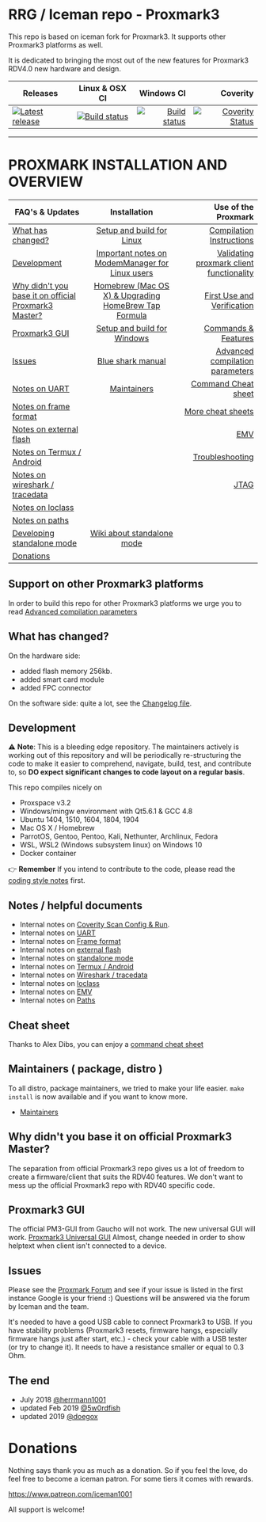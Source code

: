 # RRG / Iceman repo - Proxmark3

This repo is based on iceman fork for Proxmark3.  It supports other Proxmark3 platforms as well.

It is dedicated to bringing the most out of the new features for Proxmark3 RDV4.0 new hardware and design.


| Releases     | Linux & OSX CI       | Windows CI | Coverity    |
| ------------------- |:-------------------:| -------------------:| -------------------:|
| [![Latest release](https://img.shields.io/github/release/RfidResearchGroup/proxmark3.svg)](https://github.com/RfidResearchGroup/proxmark3/releases/latest) | [![Build status](https://travis-ci.org/RfidResearchGroup/proxmark3.svg?branch=master)](https://travis-ci.org/RfidResearchGroup/proxmark3) | [![Build status](https://ci.appveyor.com/api/projects/status/b4gwrhq3nc876cuu/branch/master?svg=true)](https://ci.appveyor.com/project/RfidResearchGroup/proxmark3/branch/master) | [![Coverity Status](https://scan.coverity.com/projects/19334/badge.svg)](https://scan.coverity.com/projects/proxmark3-rrg-iceman-repo)|
---

# PROXMARK INSTALLATION AND OVERVIEW

| FAQ's & Updates     | Installation        | Use of the Proxmark |
| ------------------- |:-------------------:| -------------------:|
|[What has changed?](#what-has-changed)  | [Setup and build for Linux](/doc/md/Installation_Instructions/Linux-Installation-Instructions.md) | [Compilation Instructions](/doc/md/Use_of_Proxmark/0_Compilation-Instructions.md)|
|[Development](#development) | [Important notes on ModemManager for Linux users](/doc/md/Installation_Instructions/ModemManager-Must-Be-Discarded.md) | [Validating proxmark client functionality](/doc/md/Use_of_Proxmark/1_Validation.md) |
|[Why didn't you base it on official Proxmark3 Master?](#why-didnt-you-base-it-on-official-proxmark3-master)| [Homebrew (Mac OS X) & Upgrading HomeBrew Tap Formula](/doc/md/Installation_Instructions/Mac-OS-X-Homebrew-Installation-Instructions.md) | [First Use and Verification](/doc/md/Use_of_Proxmark/2_Configuration-and-Verification.md)|
|[Proxmark3 GUI](#proxmark3-gui)|[Setup and build for Windows](/doc/md/Installation_Instructions/Windows-Installation-Instructions.md)|[Commands & Features](/doc/md/Use_of_Proxmark/3_Commands-and-Features.md)|
|[Issues](#issues)|[Blue shark manual](/doc/bt_manual_v10.md) |[Advanced compilation parameters](/doc/md/Use_of_Proxmark/4_Advanced-compilation-parameters.md)|
|[Notes on UART](/doc/uart_notes.md)|[Maintainers](/doc/md/Development/Maintainers.md)|[Command Cheat sheet](/doc/cheatsheet.md)|
|[Notes on frame format](/doc/new_frame_format.md)||[More cheat sheets](https://github.com/RfidResearchGroup/proxmark3/wiki/More-cheat-sheets)|
|[Notes on external flash](/doc/ext_flash_notes.md)||[EMV](/doc/emv_notes.md)|
|[Notes on Termux / Android](/doc/termux_notes.md)||[Troubleshooting](/doc/md/Installation_Instructions/Troubleshooting.md)|
|[Notes on wireshark / tracedata](/doc/trace_wireshark_notes.md)||[JTAG](/doc/jtag_notes.md)|
|[Notes on loclass](/doc/loclass_notes.md)|||
|[Notes on paths](/doc/path_notes.md)|||
|[Developing standalone mode](/armsrc/Standalone/readme.md)|[Wiki about standalone mode](https://github.com/RfidResearchGroup/proxmark3/wiki/Standalone-mode) ||
|[Donations](#Donations)|||

## Support on other Proxmark3 platforms

In order to build this repo for other Proxmark3 platforms we urge you to read [Advanced compilation parameters](/doc/md/Use_of_Proxmark/4_Advanced-compilation-parameters.md)

## What has changed?

On the hardware side:

  * added flash memory 256kb.
  * added smart card module
  * added FPC connector

On the software side: quite a lot, see the [Changelog file](CHANGELOG.md).

## Development

⚠ **Note**: This is a bleeding edge repository. The maintainers actively is working out of this repository and will be periodically re-structuring the code to make it easier to comprehend, navigate, build, test, and contribute to, so **DO expect significant changes to code layout on a regular basis**.


This repo compiles nicely on 
   - Proxspace v3.2
   - Windows/mingw environment with Qt5.6.1 & GCC 4.8
   - Ubuntu 1404, 1510, 1604, 1804, 1904
   - Mac OS X / Homebrew
   - ParrotOS, Gentoo, Pentoo, Kali, Nethunter, Archlinux, Fedora
   - WSL, WSL2  (Windows subsystem linux) on Windows 10
   - Docker container

👉 **Remember** If you intend to contribute to the code, please read the [coding style notes](HACKING.md) first.

## Notes / helpful documents
- Internal notes on [Coverity Scan Config & Run](/doc/md/Development/Coverity-Scan-Config-%26-Run.md).
- Internal notes on [UART](/doc/uart_notes.md)
- Internal notes on [Frame format](/doc/new_frame_format.md)
- Internal notes on [external flash](/doc/ext_flash_notes.md)
- Internal notes on [standalone mode](https://github.com/RfidResearchGroup/proxmark3/wiki/Standalone-mode)
- Internal notes on [Termux / Android](/doc/termux_notes.md)
- Internal notes on [Wireshark / tracedata](/doc/trace_wireshark_notes.md)
- Internal notes on [loclass](/doc/loclass_notes.md)
- Internal notes on [EMV](/doc/emv_notes.md)
- Internal notes on [Paths](/doc/path_notes.md)

## Cheat sheet

Thanks to Alex Dibs, you can enjoy a [command cheat sheet](/doc/cheatsheet.md)

## Maintainers ( package, distro )

To all distro, package maintainers, we tried to make your life easier. `make install` is now available and if you want to know more.
- [Maintainers](/doc/md/Development/Maintainers.md)

## Why didn't you base it on official Proxmark3 Master?

The separation from official Proxmark3 repo gives us a lot of freedom to create a firmware/client that suits the RDV40 features. We don't want to mess up the official Proxmark3 repo with RDV40 specific code.

## Proxmark3 GUI

The official PM3-GUI from Gaucho will not work.
The new universal GUI will work. [Proxmark3 Universal GUI](https://github.com/burma69/PM3UniversalGUI) Almost, change needed in order to show helptext when client isn't connected to a device.

## Issues

Please see the [Proxmark Forum](http://www.proxmark.org/forum/index.php) and see if your issue is listed in the first instance Google is your friend :) Questions will be answered via the forum by Iceman and the team. 

It's needed to have a good USB cable to connect Proxmark3 to USB. If you have stability problems (Proxmark3 resets, firmware hangs, especially firmware hangs just after start, etc.) - check your cable with a USB tester (or try to change it). It needs to have a resistance smaller or equal to 0.3 Ohm.

## The end

- July 2018 [@herrmann1001](https://mobile.twitter.com/herrmann1001)
- updated Feb 2019 [@5w0rdfish](https://mobile.twitter.com/5w0rdFish)
- updated 2019 [@doegox](https://mobile.twitter.com/doegox)

# Donations

Nothing says thank you as much as a donation. So if you feel the love, do feel free to become a iceman patron. For some tiers it comes with rewards.

https://www.patreon.com/iceman1001

All support is welcome!
